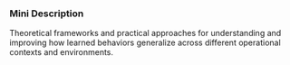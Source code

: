 ### Mini Description

Theoretical frameworks and practical approaches for understanding and improving how learned behaviors generalize across different operational contexts and environments.

